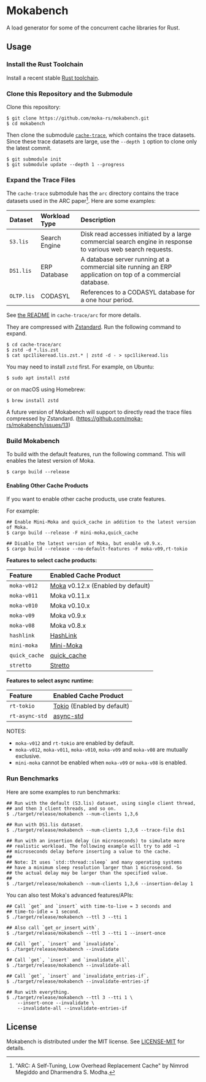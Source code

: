 # Mokabench

A load generator for some of the concurrent cache libraries for Rust.


## Usage

### Install the Rust Toolchain

Install a recent stable [Rust toolchain][rustup].

### Clone this Repository and the Submodule

Clone this repository:

```console
$ git clone https://github.com/moka-rs/mokabench.git
$ cd mokabench
```

Then clone the submodule [`cache-trace`][git-cache-trace], which contains the trace
datasets. Since these trace datasets are large, use the `--depth 1` option to clone
only the latest commit.

```console
$ git submodule init
$ git submodule update --depth 1 --progress
```

### Expand the Trace Files

The `cache-trace` submodule has the `arc` directory contains the trace datasets used
in the ARC paper[^1]. Here are some examples:

| Dataset    | Workload Type | Description |
|:-----------|:--------------|:------------|
| `S3.lis`   | Search Engine | Disk read accesses initiated by a large commercial search engine in response to various web search requests. |
| `DS1.lis`  | ERP Database  | A database server running at a commercial site running an ERP application on top of a commercial database. |
| `OLTP.lis` | CODASYL       | References to a CODASYL database for a one hour period. |

See [the README][git-cache-trace-arc] in `cache-trace/arc` for more details.

They are compressed with [Zstandard][zstd]. Run the following command to expand.

```console
$ cd cache-trace/arc
$ zstd -d *.lis.zst
$ cat spc1likeread.lis.zst.* | zstd -d - > spc1likeread.lis
```

You may need to install `zstd` first. For example, on Ubuntu:

```console
$ sudo apt install zstd
```

or on macOS using Homebrew:

```console
$ brew install zstd
```

A future version of Mokabench will support to directly read the trace files
compressed by Zstandard. (https://github.com/moka-rs/mokabench/issues/13)

[git-cache-trace]: https://github.com/moka-rs/cache-trace
[git-cache-trace-arc]: https://github.com/moka-rs/cache-trace/tree/main/arc
[zstd]: https://facebook.github.io/zstd/
[^1]: "ARC: A Self-Tuning, Low Overhead Replacement Cache" by Nimrod Megiddo and Dharmendra S. Modha.

### Build Mokabench

To build with the default features, run the following command. This will enables the
latest version of Moka.

```console
$ cargo build --release
```

#### Enabling Other Cache Products

If you want to enable other cache products, use crate features.

For example:

```console
## Enable Mini-Moka and quick_cache in addition to the latest version of Moka.
$ cargo build --release -F mini-moka,quick_cache

## Disable the latest version of Moka, but enable v0.9.x.
$ cargo build --release --no-default-features -F moka-v09,rt-tokio
```

**Features to select cache products:**

| Feature       | Enabled Cache Product |
|:--------------|:----------------------|
| `moka-v012`   | [Moka](https://crates.io/crates/moka) v0.12.x (Enabled by default) |
| `moka-v011`   |  Moka v0.11.x |
| `moka-v010`   |  Moka v0.10.x |
| `moka-v09`    |  Moka v0.9.x |
| `moka-v08`    |  Moka v0.8.x |
| `hashlink`    | [HashLink](https://crates.io/crates/hashlink) |
| `mini-moka`   | [Mini-Moka](https://crates.io/crates/mini-moka) |
| `quick_cache` | [quick_cache](https://crates.io/crates/quick_cache) |
| `stretto`     | [Stretto](https://crates.io/crates/stretto) |

**Features to select async runtime:**

| Feature        | Enabled Cache Product |
|:---------------|:----------------------|
| `rt-tokio`     | [Tokio](https://crates.io/crates/tokio) (Enabled by default) |
| `rt-async-std` | [async-std](https://crates.io/crates/async-std) |

NOTES:

- `moka-v012` and `rt-tokio` are enabled by default.
- `moka-v012`, `moka-v011`, `moka-v010`, `moka-v09` and `moka-v08` are mutually
  exclusive.
- `mini-moka` cannot be enabled when `moka-v09` or `moka-v08` is enabled.


### Run Benchmarks

Here are some examples to run benchmarks:

```console
## Run with the default (S3.lis) dataset, using single client thread,
## and then 3 client threads, and so on.
$ ./target/release/mokabench --num-clients 1,3,6

## Run with DS1.lis dataset.
$ ./target/release/mokabench --num-clients 1,3,6 --trace-file ds1

## Run with an insertion delay (in microseconds) to simulate more
## realistic workload. The following example will try to add ~1
## microseconds delay before inserting a value to the cache.
##
## Note: It uses `std::thread::sleep` and many operating systems
## have a minimum sleep resolution larger than 1 microsecond. So
## the actual delay may be larger than the specified value.
##
$ ./target/release/mokabench --num-clients 1,3,6 --insertion-delay 1
```

You can also test Moka's advanced features/APIs:

```console
## Call `get` and `insert` with time-to-live = 3 seconds and
## time-to-idle = 1 second.
$ ./target/release/mokabench --ttl 3 --tti 1

## Also call `get_or_insert_with`.
$ ./target/release/mokabench --ttl 3 --tti 1 --insert-once

## Call `get`, `insert` and `invalidate`.
$ ./target/release/mokabench --invalidate

## Call `get`, `insert` and `invalidate_all`.
$ ./target/release/mokabench --invalidate-all

## Call `get`, `insert` and `invalidate_entries-if`.
$ ./target/release/mokabench --invalidate-entries-if

## Run with everything.
$ ./target/release/mokabench --ttl 3 --tti 1 \
    --insert-once --invalidate \
    --invalidate-all --invalidate-entries-if
```


## License

Mokabench is distributed under the MIT license. See [LICENSE-MIT](LICENSE-MIT) for details.

<!-- Links -->

[rustup]: https://rustup.rs
